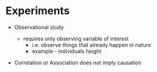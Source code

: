 # Experiments

* Observational study
  * requires only observing variable of interest
    * i.e. observe things that already happen in nature
    * example - individuals height

* Correlation or Association does not imply causation
